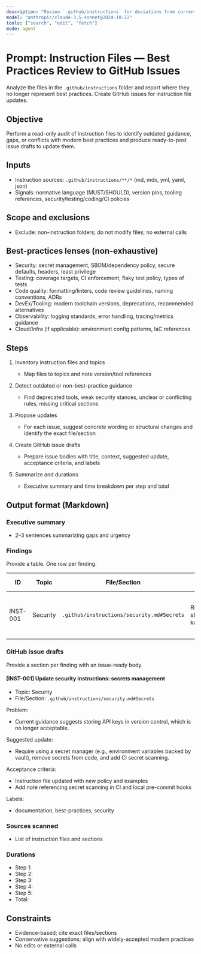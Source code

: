 ```yaml
---
description: "Review `.github/instructions` for deviations from current best practices and generate GitHub issue drafts to update them"
model: "anthropic/claude-3.5-sonnet@2024-10-22"
tools: ["search", "edit", "fetch"]
mode: agent
---
```


# Prompt: Instruction Files — Best Practices Review to GitHub Issues

Analyze the files in the `.github/instructions` folder and report where they no longer represent best practices. Create GitHub issues for instruction file updates.

## Objective

Perform a read-only audit of instruction files to identify outdated guidance, gaps, or conflicts with modern best practices and produce ready-to-post issue drafts to update them.

## Inputs

- Instruction sources: `.github/instructions/**/*` (md, mdx, yml, yaml, json)
- Signals: normative language (MUST/SHOULD), version pins, tooling references, security/testing/coding/CI policies

## Scope and exclusions

- Exclude: non-instruction folders; do not modify files; no external calls

## Best-practices lenses (non-exhaustive)

- Security: secret management, SBOM/dependency policy, secure defaults, headers, least privilege
- Testing: coverage targets, CI enforcement, flaky test policy, types of tests
- Code quality: formatting/linters, code review guidelines, naming conventions, ADRs
- DevEx/Tooling: modern toolchain versions, deprecations, recommended alternatives
- Observability: logging standards, error handling, tracing/metrics guidance
- Cloud/Infra (if applicable): environment config patterns, IaC references

## Steps

1. Inventory instruction files and topics

   - Map files to topics and note version/tool references

2. Detect outdated or non-best-practice guidance

   - Find deprecated tools, weak security stances, unclear or conflicting rules, missing critical sections

3. Propose updates

   - For each issue, suggest concrete wording or structural changes and identify the exact file/section

4. Create GitHub issue drafts

   - Prepare issue bodies with title, context, suggested update, acceptance criteria, and labels

5. Summarize and durations
   - Executive summary and time breakdown per step and total

## Output format (Markdown)

### Executive summary

- 2–3 sentences summarizing gaps and urgency

### Findings

Provide a table. One row per finding.

| ID       | Topic    | File/Section                               | Finding                             | Impact | Suggested update                                  |
| -------- | -------- | ------------------------------------------ | ----------------------------------- | ------ | ------------------------------------------------- |
| INST-001 | Security | `.github/instructions/security.md#Secrets` | Recommends storing API keys in repo | High   | Mandate secret manager and pre-commit/CI scanning |

### GitHub issue drafts

Provide a section per finding with an issue-ready body.

#### [INST-001] Update security instructions: secrets management

- Topic: Security
- File/Section: `.github/instructions/security.md#Secrets`

Problem:

- Current guidance suggests storing API keys in version control, which is no longer acceptable.

Suggested update:

- Require using a secret manager (e.g., environment variables backed by vault), remove secrets from code, and add CI secret scanning.

Acceptance criteria:

- Instruction file updated with new policy and examples
- Add note referencing secret scanning in CI and local pre-commit hooks

Labels:

- documentation, best-practices, security

### Sources scanned

- List of instruction files and sections

### Durations

- Step 1: <duration>
- Step 2: <duration>
- Step 3: <duration>
- Step 4: <duration>
- Step 5: <duration>
- Total: <duration>

## Constraints

- Evidence-based; cite exact files/sections
- Conservative suggestions; align with widely-accepted modern practices
- No edits or external calls
